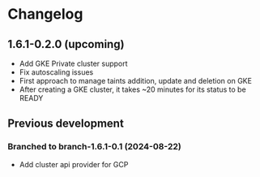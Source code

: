 # Changelog

## 1.6.1-0.2.0 (upcoming)

* Add GKE Private cluster support
* Fix autoscaling issues
* First approach to manage taints addition, update and deletion on GKE
* After creating a GKE cluster, it takes ~20 minutes for its status to be READY

## Previous development

### Branched to branch-1.6.1-0.1 (2024-08-22)

* Add cluster api provider for GCP

